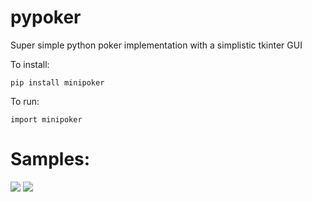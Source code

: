 # pypoker
Super simple python poker implementation with a simplistic tkinter GUI

To install:

    pip install minipoker

To run:

    import minipoker

# Samples:

<img src="https://github.com/reutsharabani/minipoker/blob/master/minipoker/sample-pics/p1.png"/>

<img src="https://github.com/reutsharabani/minipoker/blob/master/minipoker/sample-pics/p2.png"/>
